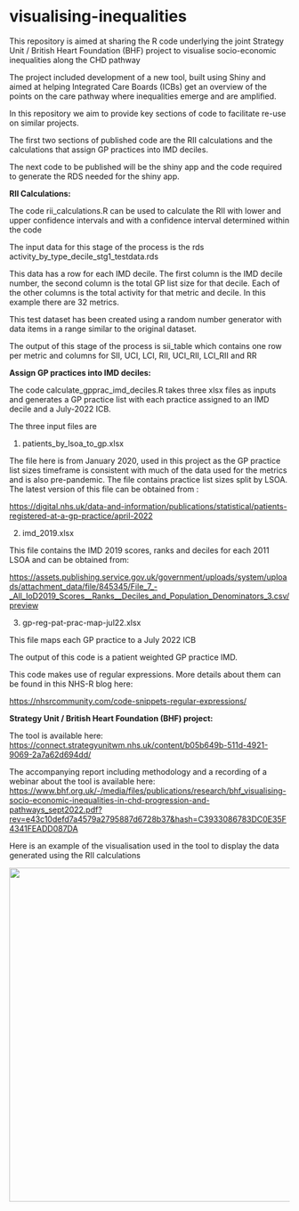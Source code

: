 
<!-- README.md is generated from README.Rmd. Please edit that file -->

# visualising-inequalities

<!-- badges: start -->
<!-- badges: end -->

This repository is aimed at sharing the R code underlying the joint
Strategy Unit / British Heart Foundation (BHF) project to visualise
socio-economic inequalities along the CHD pathway

The project included development of a new tool, built using Shiny and
aimed at helping Integrated Care Boards (ICBs) get an overview of the
points on the care pathway where inequalities emerge and are amplified.

In this repository we aim to provide key sections of code to facilitate
re-use on similar projects.

The first two sections of published code are the RII calculations and
the calculations that assign GP practices into IMD deciles.

The next code to be published will be the shiny app and the code
required to generate the RDS needed for the shiny app.

**RII Calculations:**

The code rii_calculations.R can be used to calculate the RII with lower
and upper confidence intervals and with a confidence interval determined
within the code

The input data for this stage of the process is the rds
activity_by_type_decile_stg1_testdata.rds

This data has a row for each IMD decile. The first column is the IMD
decile number, the second column is the total GP list size for that
decile. Each of the other columns is the total activity for that metric
and decile. In this example there are 32 metrics.

This test dataset has been created using a random number generator with
data items in a range similar to the original dataset.

The output of this stage of the process is sii_table which contains one
row per metric and columns for SII, UCI, LCI, RII, UCI_RII, LCI_RII and
RR

**Assign GP practices into IMD deciles:**

The code calculate_gpprac_imd_deciles.R takes three xlsx files as inputs
and generates a GP practice list with each practice assigned to an IMD
decile and a July-2022 ICB.

The three input files are  
1) patients_by_lsoa_to_gp.xlsx

The file here is from January 2020, used in this project as the GP
practice list sizes timeframe is consistent with much of the data used
for the metrics and is also pre-pandemic. The file contains practice
list sizes split by LSOA. The latest version of this file can be
obtained from :

<https://digital.nhs.uk/data-and-information/publications/statistical/patients-registered-at-a-gp-practice/april-2022>

2)  imd_2019.xlsx

This file contains the IMD 2019 scores, ranks and deciles for each 2011
LSOA and can be obtained from:

<https://assets.publishing.service.gov.uk/government/uploads/system/uploads/attachment_data/file/845345/File_7_-_All_IoD2019_Scores__Ranks__Deciles_and_Population_Denominators_3.csv/preview>

3)  gp-reg-pat-prac-map-jul22.xlsx

This file maps each GP practice to a July 2022 ICB

The output of this code is a patient weighted GP practice IMD.

This code makes use of regular expressions. More details about them can be found in this NHS-R blog here:

https://nhsrcommunity.com/code-snippets-regular-expressions/

**Strategy Unit / British Heart Foundation (BHF) project:**

The tool is available here:
<https://connect.strategyunitwm.nhs.uk/content/b05b649b-511d-4921-9069-2a7a62d694dd/>

The accompanying report including methodology and a recording of a
webinar about the tool is available here:
<https://www.bhf.org.uk/-/media/files/publications/research/bhf_visualising-socio-economic-inequalities-in-chd-progression-and-pathways_sept2022.pdf?rev=e43c10defd7a4579a2795887d6728b37&hash=C3933086783DC0E35F4341FEADD087DA>

Here is an example of the visualisation used in the tool to display the
data generated using the RII calculations

<img src="img/example-chart.png" height="600"/>
